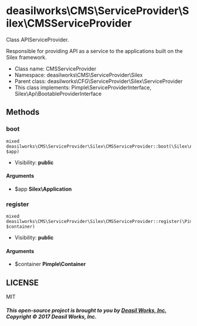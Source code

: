 deasilworks\CMS\ServiceProvider\Silex\CMSServiceProvider
===============

Class APIServiceProvider.

Responsible for providing API as a service to
the applications built on the Silex framework.


* Class name: CMSServiceProvider
* Namespace: deasilworks\CMS\ServiceProvider\Silex
* Parent class: deasilworks\CFG\ServiceProvider\Silex\ServiceProvider
* This class implements: Pimple\ServiceProviderInterface, Silex\Api\BootableProviderInterface






Methods
-------


### boot

    mixed deasilworks\CMS\ServiceProvider\Silex\CMSServiceProvider::boot(\Silex\Application $app)





* Visibility: **public**


#### Arguments
* $app **Silex\Application**



### register

    mixed deasilworks\CMS\ServiceProvider\Silex\CMSServiceProvider::register(\Pimple\Container $container)





* Visibility: **public**


#### Arguments
* $container **Pimple\Container**



## LICENSE

MIT

##### This open-source project is brought to you by [Deasil Works, Inc.](http://deasil.works/) Copyright &copy; 2017 Deasil Works, Inc.